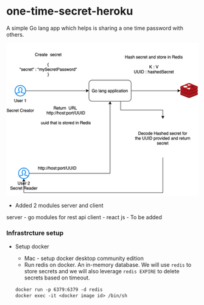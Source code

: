 # one-time-secret-heroku
A simple Go lang app which helps is sharing a one time password with others.

![Design approach](./one-time-secret.drawio.png)


- Added 2 modules server and client 

server - go modules for rest api 
client - react js - To be added 


### Infrastrcture setup 

- Setup docker 
    * Mac - setup docker desktop community edition 
    * Run redis on docker. An in-memory database. We will use `redis` to store secrets and we will also leverage `redis EXPIRE` to delete secrets based on timeout. 
    
    ```
    docker run -p 6379:6379 -d redis 
    docker exec -it <docker image id> /bin/sh
    ```
